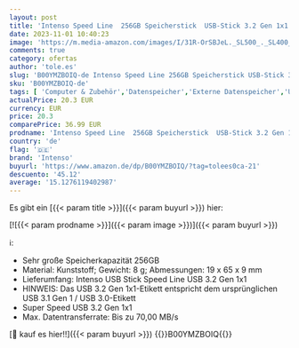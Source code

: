 ```yaml
---
layout: post
title: 'Intenso Speed Line  256GB Speicherstick  USB-Stick 3.2 Gen 1x1  schwarz'
date: 2023-11-01 10:40:23
image: 'https://m.media-amazon.com/images/I/31R-OrSBJeL._SL500_._SL400_.jpg'
comments: true
category: ofertas
author: 'tole.es'
slug: 'B00YMZBOIQ-de Intenso Speed Line 256GB Speicherstick USB-Stick 3.2 Gen...'
sku: 'B00YMZBOIQ-de'
tags: [ 'Computer & Zubehör','Datenspeicher','Externe Datenspeicher','USB-Sticks','intenso','🇩🇪', ]
actualPrice: 20.3 EUR
currency: EUR
price: 20.3
comparePrice: 36.99 EUR
prodname: 'Intenso Speed Line  256GB Speicherstick  USB-Stick 3.2 Gen 1x1  schwarz'
country: 'de'
flag: '🇩🇪'
brand: 'Intenso'
buyurl: 'https://www.amazon.de/dp/B00YMZBOIQ/?tag=tolees0ca-21'
descuento: '45.12'
average: '15.1276119402987'
---
```


Es gibt ein [{{< param title >}}]({{< param buyurl >}}) hier:

[![{{< param prodname >}}]({{< param image >}})]({{< param buyurl >}})

ℹ️:

- Sehr große Speicherkapazität 256GB
- Material: Kunststoff; Gewicht: 8 g; Abmessungen: 19 x 65 x 9 mm
- Lieferumfang: Intenso USB Stick Speed Line USB 3.2 Gen 1x1
- HINWEIS: Das USB 3.2 Gen 1x1-Etikett entspricht dem ursprünglichen USB 3.1 Gen 1 / USB 3.0-Etikett
- Super Speed USB 3.2 Gen 1x1
- Max. Datentransferrate: Bis zu 70,00 MB/s

[🛒 kauf es hier!!]({{< param buyurl >}})
{{<world>}}B00YMZBOIQ{{</world>}}
